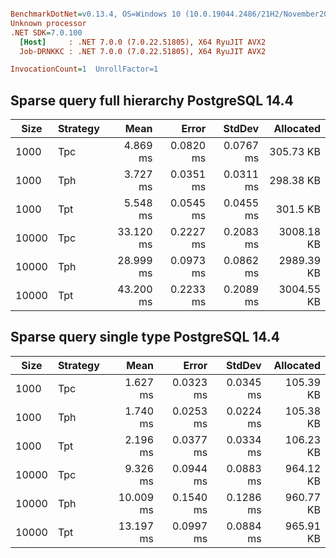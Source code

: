 ``` ini

BenchmarkDotNet=v0.13.4, OS=Windows 10 (10.0.19044.2486/21H2/November2021Update)
Unknown processor
.NET SDK=7.0.100
  [Host]     : .NET 7.0.0 (7.0.22.51805), X64 RyuJIT AVX2
  Job-DRNKKC : .NET 7.0.0 (7.0.22.51805), X64 RyuJIT AVX2

InvocationCount=1  UnrollFactor=1  

```

## Sparse query full hierarchy PostgreSQL 14.4

| Size  | Strategy |      Mean |     Error |    StdDev |  Allocated |
|-------|----------|----------:|----------:|----------:|-----------:|
| 1000  | Tpc      |  4.869 ms | 0.0820 ms | 0.0767 ms |  305.73 KB |
| 1000  | Tph      |  3.727 ms | 0.0351 ms | 0.0311 ms |  298.38 KB |
| 1000  | Tpt      |  5.548 ms | 0.0545 ms | 0.0455 ms |   301.5 KB |
| 10000 | Tpc      | 33.120 ms | 0.2227 ms | 0.2083 ms | 3008.18 KB |
| 10000 | Tph      | 28.999 ms | 0.0973 ms | 0.0862 ms | 2989.39 KB |
| 10000 | Tpt      | 43.200 ms | 0.2233 ms | 0.2089 ms | 3004.55 KB |

## Sparse query single type PostgreSQL 14.4

| Size  | Strategy |      Mean |     Error |    StdDev | Allocated |
|-------|----------|----------:|----------:|----------:|----------:|
| 1000  | Tpc      |  1.627 ms | 0.0323 ms | 0.0345 ms | 105.39 KB |
| 1000  | Tph      |  1.740 ms | 0.0253 ms | 0.0224 ms | 105.38 KB |
| 1000  | Tpt      |  2.196 ms | 0.0377 ms | 0.0334 ms | 106.23 KB |
| 10000 | Tpc      |  9.326 ms | 0.0944 ms | 0.0883 ms | 964.12 KB |
| 10000 | Tph      | 10.009 ms | 0.1540 ms | 0.1286 ms | 960.77 KB |
| 10000 | Tpt      | 13.197 ms | 0.0997 ms | 0.0884 ms | 965.91 KB |